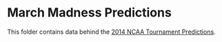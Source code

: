 # March Madness Predictions

This folder contains data behind the [2014 NCAA Tournament Predictions](http://fivethirtyeight.com/interactives/march-madness-predictions/).